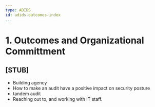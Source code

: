 ```yaml
---
type: ADIDS
id: adids-outcomes-index
...
```


# 1. Outcomes and Organizational Committment

## [STUB]

  * Building agency
  * How to make an audit have a positive impact on security posture
  * tandem audit
  * Reaching out to, and working with IT staff.

